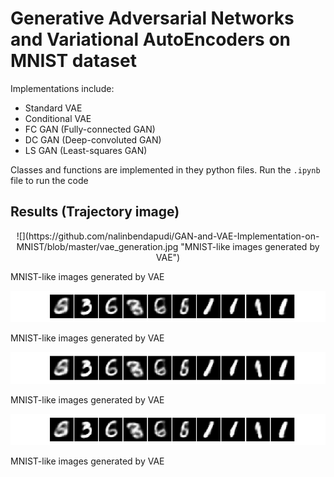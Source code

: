 # Generative Adversarial Networks and Variational AutoEncoders on MNIST dataset

Implementations include:
- Standard VAE
- Conditional VAE
- FC GAN (Fully-connected GAN)
- DC GAN (Deep-convoluted GAN)
- LS GAN (Least-squares GAN)

Classes and functions are implemented in they python files. Run the `.ipynb` file to run the code

## Results (Trajectory image)

<p align="center">
![](https://github.com/nalinbendapudi/GAN-and-VAE-Implementation-on-MNIST/blob/master/vae_generation.jpg "MNIST-like images generated by VAE")

MNIST-like images generated by VAE

![](https://github.com/nalinbendapudi/GAN-and-VAE-Implementation-on-MNIST/blob/master/vae_generation.jpg "MNIST-like images generated by VAE")

MNIST-like images generated by VAE

![](https://github.com/nalinbendapudi/GAN-and-VAE-Implementation-on-MNIST/blob/master/vae_generation.jpg "MNIST-like images generated by VAE")

MNIST-like images generated by VAE

![](https://github.com/nalinbendapudi/GAN-and-VAE-Implementation-on-MNIST/blob/master/vae_generation.jpg "MNIST-like images generated by VAE")

MNIST-like images generated by VAE

</p>
